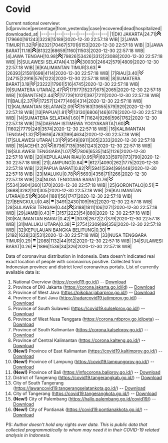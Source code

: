 # Covid
Current national overview:
|id|province|percentage|from_yesterday|case|recovered|dead|hospitalized|downloaded_at|
|---|---|---|---|---|---|---|---|---|
|1|DKI JAKARTA|24.71|![up](https://github.com/ariefrachmannn/covid/raw/master/img/rsz_img_186982.png)|179660|161243|3228|15189|2020-12-30 22:57:18 WIB|
|2|JAWA TIMUR|11.32|![down](https://github.com/ariefrachmannn/covid/raw/master/img/rsz_down.png)|82321|70467|5701|6153|2020-12-30 22:57:18 WIB|
|3|JAWA BARAT|11.18|![up](https://github.com/ariefrachmannn/covid/raw/master/img/rsz_img_186982.png)|81322|68659|1160|11503|2020-12-30 22:57:18 WIB|
|4|JAWA TENGAH|10.98|![up](https://github.com/ariefrachmannn/covid/raw/master/img/rsz_img_186982.png)|79826|53426|3312|23088|2020-12-30 22:57:18 WIB|
|5|SULAWESI SELATAN|4.13|![up](https://github.com/ariefrachmannn/covid/raw/master/img/rsz_img_186982.png)|30030|24642|579|4809|2020-12-30 22:57:18 WIB|
|6|KALIMANTAN TIMUR|3.63|![equal](https://github.com/ariefrachmannn/covid/raw/master/img/rsz_equal.png)|26393|21581|698|4114|2020-12-30 22:57:18 WIB|
|7|RIAU|3.40|![down](https://github.com/ariefrachmannn/covid/raw/master/img/rsz_down.png)|24715|22916|576|1223|2020-12-30 22:57:18 WIB|
|8|SUMATERA BARAT|3.19|![down](https://github.com/ariefrachmannn/covid/raw/master/img/rsz_down.png)|23222|17961|516|4745|2020-12-30 22:57:18 WIB|
|9|SUMATERA UTARA|2.47|![down](https://github.com/ariefrachmannn/covid/raw/master/img/rsz_down.png)|17977|15237|675|2065|2020-12-30 22:57:18 WIB|
|10|BANTEN|2.44|![down](https://github.com/ariefrachmannn/covid/raw/master/img/rsz_down.png)|17729|10121|397|7211|2020-12-30 22:57:18 WIB|
|11|BALI|2.37|![down](https://github.com/ariefrachmannn/covid/raw/master/img/rsz_down.png)|17257|12477|466|4314|2020-12-30 22:57:18 WIB|
|12|KALIMANTAN SELATAN|2.09|![down](https://github.com/ariefrachmannn/covid/raw/master/img/rsz_down.png)|15163|13655|579|929|2020-12-30 22:57:18 WIB|
|13|PAPUA|1.81|![down](https://github.com/ariefrachmannn/covid/raw/master/img/rsz_down.png)|13130|6806|146|6178|2020-12-30 22:57:18 WIB|
|14|SUMATERA SELATAN|1.60|![equal](https://github.com/ariefrachmannn/covid/raw/master/img/rsz_equal.png)|11624|9266|596|1762|2020-12-30 22:57:18 WIB|
|15|DAERAH ISTIMEWA YOGYAKARTA|1.60|![up](https://github.com/ariefrachmannn/covid/raw/master/img/rsz_img_186982.png)|11602|7779|249|3574|2020-12-30 22:57:18 WIB|
|16|KALIMANTAN TENGAH|1.32|![down](https://github.com/ariefrachmannn/covid/raw/master/img/rsz_down.png)|9616|4783|199|4634|2020-12-30 22:57:18 WIB|
|17|SULAWESI UTARA|1.31|![down](https://github.com/ariefrachmannn/covid/raw/master/img/rsz_down.png)|9549|6911|305|2333|2020-12-30 22:57:18 WIB|
|18|ACEH|1.20|![down](https://github.com/ariefrachmannn/covid/raw/master/img/rsz_down.png)|8736|7135|358|1243|2020-12-30 22:57:18 WIB|
|19|SULAWESI TENGGARA|1.07|![down](https://github.com/ariefrachmannn/covid/raw/master/img/rsz_down.png)|7806|6535|145|1126|2020-12-30 22:57:18 WIB|
|20|KEPULAUAN RIAU|0.95|![down](https://github.com/ariefrachmannn/covid/raw/master/img/rsz_down.png)|6933|5970|173|790|2020-12-30 22:57:18 WIB|
|21|LAMPUNG|0.84|![equal](https://github.com/ariefrachmannn/covid/raw/master/img/rsz_equal.png)|6127|4090|262|1775|2020-12-30 22:57:18 WIB|
|22|PAPUA BARAT|0.82|![down](https://github.com/ariefrachmannn/covid/raw/master/img/rsz_down.png)|5941|5394|99|448|2020-12-30 22:57:18 WIB|
|23|MALUKU|0.78|![down](https://github.com/ariefrachmannn/covid/raw/master/img/rsz_down.png)|5693|4356|71|1266|2020-12-30 22:57:18 WIB|
|24|NUSA TENGGARA BARAT|0.76|![down](https://github.com/ariefrachmannn/covid/raw/master/img/rsz_down.png)|5534|3904|260|1370|2020-12-30 22:57:18 WIB|
|25|GORONTALO|0.51|![equal](https://github.com/ariefrachmannn/covid/raw/master/img/rsz_equal.png)|3688|3282|101|305|2020-12-30 22:57:18 WIB|
|26|KALIMANTAN UTARA|0.51|![up](https://github.com/ariefrachmannn/covid/raw/master/img/rsz_img_186982.png)|3684|1881|56|1747|2020-12-30 22:57:18 WIB|
|27|BENGKULU|0.48|![equal](https://github.com/ariefrachmannn/covid/raw/master/img/rsz_equal.png)|3491|2430|109|952|2020-12-30 22:57:18 WIB|
|28|SULAWESI TENGAH|0.44|![up](https://github.com/ariefrachmannn/covid/raw/master/img/rsz_img_186982.png)|3188|1811|106|1271|2020-12-30 22:57:18 WIB|
|29|JAMBI|0.43|![equal](https://github.com/ariefrachmannn/covid/raw/master/img/rsz_equal.png)|3157|2223|54|880|2020-12-30 22:57:18 WIB|
|30|KALIMANTAN BARAT|0.42|![equal](https://github.com/ariefrachmannn/covid/raw/master/img/rsz_equal.png)|3078|2672|27|379|2020-12-30 22:57:18 WIB|
|31|MALUKU UTARA|0.38|![equal](https://github.com/ariefrachmannn/covid/raw/master/img/rsz_equal.png)|2754|2309|89|356|2020-12-30 22:57:18 WIB|
|32|KEPULAUAN BANGKA BELITUNG|0.30|![equal](https://github.com/ariefrachmannn/covid/raw/master/img/rsz_equal.png)|2192|1628|33|531|2020-12-30 22:57:18 WIB|
|33|NUSA TENGGARA TIMUR|0.29|![equal](https://github.com/ariefrachmannn/covid/raw/master/img/rsz_equal.png)|2088|1132|44|912|2020-12-30 22:57:18 WIB|
|34|SULAWESI BARAT|0.26|![equal](https://github.com/ariefrachmannn/covid/raw/master/img/rsz_equal.png)|1896|1536|34|326|2020-12-30 22:57:18 WIB|

Data of coronavirus distribution in Indonesia. Data doesn't indicated real exact location of people with coronavirus positive. Collected from Indonesian province and district level coronavirus portals. List of currently available data is:
1. National Overview (https://covid19.go.id/) -- [Download](https://www.dropbox.com/s/66ly270fw4y76fx/covid_nasional.csv?dl=0)
2. Province of DKI Jakarta (https://corona.jakarta.go.id/id) -- [Download](https://riwayat-file-covid-19-dki-jakarta-jakartagis.hub.arcgis.com/)
3. Province of West Java (https://pikobar.jabarprov.go.id/) -- [Download](https://www.dropbox.com/s/alg0zp60fylq6cn/covid_jabar.csv?dl=0)
4. Province of East Java (https://radarcovid19.jatimprov.go.id/) -- [Download](https://www.dropbox.com/sh/e7vtgcnl4ckbvr4/AADo9UMRDZvrhHn66qTHZOvNa?dl=0)
5. Province of South Sulawesi (https://covid19.sulselprov.go.id/) -- [Download](https://www.dropbox.com/s/z5ek23lwcztj7z7/covid_sulsel.csv?dl=0)
6. Province of West Nusa Tenggara (https://corona.ntbprov.go.id/peta) -- [Download](https://www.dropbox.com/s/4p2k93n42xx0c00/covid_ntb.csv?dl=0)
7. Province of South Kalimantan (https://corona.kalselprov.go.id/) -- [Download](https://www.dropbox.com/sh/7aa2kvz8lb04pzz/AADH1Oj5oFMw2mp-D3JStPRsa?dl=0)
8. Province of Central Kalimantan (https://corona.kalteng.go.id/) -- [Download](https://www.dropbox.com/s/9q01v5r3ys2ozk4/covid_kalteng.csv?dl=0)
9. **(New!)** Province of East Kalimantan (https://covid19.kaltimprov.go.id/) -- [Download](https://www.dropbox.com/sh/qhpxj532nm80goa/AAB6ek_fp1__ieTR0TFQpfIga?dl=0)
10. **(New!)** Province of Lampung (https://covid19.lampungprov.go.id/) -- [Download](https://www.dropbox.com/s/ecuew6oa9kzwqwx/covid_lampung.csv?dl=0)
11. **(New!)** Province of Bali (https://infocorona.baliprov.go.id/) -- [Download](https://www.dropbox.com/sh/iceiwun4ufttmiu/AAC7dSRMpfTjPI1Lfzw-LeCUa?dl=0)
12. District of Tangerang (https://covid19.tangerangkab.go.id/) -- [Download](https://www.dropbox.com/sh/yxovyy6sy5bnz4p/AACZzVHinisKmz8oQWyQJ3nua?dl=0)
13. City of South Tangerang (https://lawancovid19.tangerangselatankota.go.id/) -- [Download](https://www.dropbox.com/s/zlvxo4ivswdzmle/covid_tangsel.csv?dl=0)
14. City of Tangerang (https://covid19.tangerangkota.go.id/) -- [Download](https://www.dropbox.com/s/e53224kvdrpjzy0/covid_tangkot.csv?dl=0)
15. **(New!)** City of Palembang (https://hallo.palembang.go.id/covid19/) -- [Download](https://www.dropbox.com/sh/oj17bhwhlpjht9e/AABZEG-OiaSaFvikATDx6coEa?dl=0)
16. **(New!)** City of Pontianak (https://covid19.pontianakkota.go.id/) -- [Download](https://www.dropbox.com/sh/66if3y4ly51j4sh/AADQ-zwLGa7Kz4ZzJgDw2-3na?dl=0)

PS: *Author doesn't hold any rights over data. This is public data that collected programmatically to whom may need it in their COVID-19 related analysis in Indonesia.*
